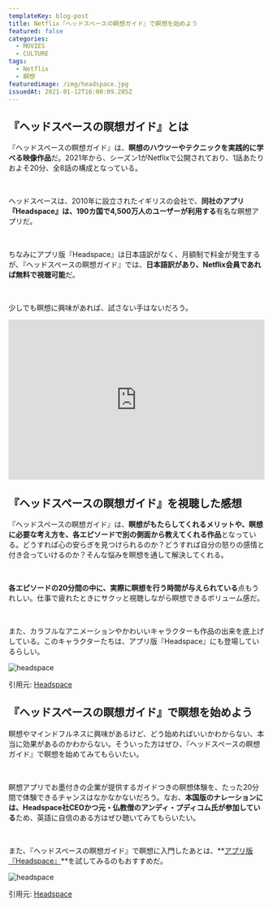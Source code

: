 ```yaml
---
templateKey: blog-post
title: Netflix『ヘッドスペースの瞑想ガイド』で瞑想を始めよう
featured: false
categories:
  - MOVIES
  - CULTURE
tags:
  - Netflix
  - 瞑想
featuredimage: /img/headspace.jpg
issuedAt: 2021-01-12T16:00:09.285Z
---
```

## 『ヘッドスペースの瞑想ガイド』とは

『ヘッドスペースの瞑想ガイド』は、**瞑想のハウツーやテクニックを実践的に学べる映像作品**だ。2021年から、シーズン1がNetflixで公開されており、1話あたりおよそ20分、全8話の構成となっている。

<br>

ヘッドスペースは、2010年に設立されたイギリスの会社で、**同社のアプリ『Headspace』は、190カ国で4,500万人のユーザーが利用する**有名な瞑想アプリだ。

<br>

ちなみにアプリ版『Headspace』は日本語訳がなく、月額制で料金が発生するが、『ヘッドスペースの瞑想ガイド』では、**日本語訳があり、Netflix会員であれば無料で視聴可能**だ。

<br>

少しでも瞑想に興味があれば、試さない手はないだろう。

<iframe width="100%" height="315" src="https://www.youtube.com/embed/NrPPqLz1DNI" frameborder="0" allow="accelerometer; autoplay; clipboard-write; encrypted-media; gyroscope; picture-in-picture" allowfullscreen></iframe>

## 『ヘッドスペースの瞑想ガイド』を視聴した感想

『ヘッドスペースの瞑想ガイド』は、**瞑想がもたらしてくれるメリットや、瞑想に必要な考え方を、各エピソードで別の側面から教えてくれる作品**となっている。どうすれば心の安らぎを見つけられるのか？どうすれば自分の怒りの感情と付き合っていけるのか？そんな悩みを瞑想を通して解決してくれる。

<br>

**各エピソードの20分間の中に、実際に瞑想を行う時間が与えられている**点もうれしい。仕事で疲れたときにサクッと視聴しながら瞑想できるボリューム感だ。

<br>

また、カラフルなアニメーションやかわいいキャラクターも作品の出来を底上げしている。このキャラクターたちは、アプリ版『Headspace』にも登場しているらしい。



![headspace](/img/headspace2.jpg "headspace")

引用元: [Headspace](https://www.headspace.com/blog/2019/01/25/headspace-for-kids-meditations/)

## 『ヘッドスペースの瞑想ガイド』で瞑想を始めよう

瞑想やマインドフルネスに興味があるけど、どう始めればいいかわからない、本当に効果があるのかわからない。そういった方はぜひ、『ヘッドスペースの瞑想ガイド』で瞑想を始めてみてもらいたい。

<br>

瞑想アプリでお墨付きの企業が提供するガイドつきの瞑想体験を、たった20分間で体験できるチャンスはなかなかないだろう。なお、**本国版のナレーションには、Headspace社CEOかつ元・仏教僧のアンディ・プディコム氏が参加している**ため、英語に自信のある方はぜひ聴いてみてもらいたい。

<br>

また、『ヘッドスペースの瞑想ガイド』で瞑想に入門したあとは、**[アプリ版『Headspace』](https://www.headspace.com/)**を試してみるのもおすすめだ。

![headspace](/img/headspace.jpg "headspace")

引用元: [Headspace](https://www.headspace.com/work)